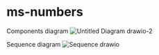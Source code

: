 # ms-numbers

Components diagram
![Untitled Diagram drawio-2](https://user-images.githubusercontent.com/62603136/156051821-85ac8489-b8a7-4cfb-bfae-9a0907a743ea.png)

Sequence diagram
![Sequence drawio](https://user-images.githubusercontent.com/62603136/156060698-204804c0-5a30-4c28-aa64-52933db7708f.png)
